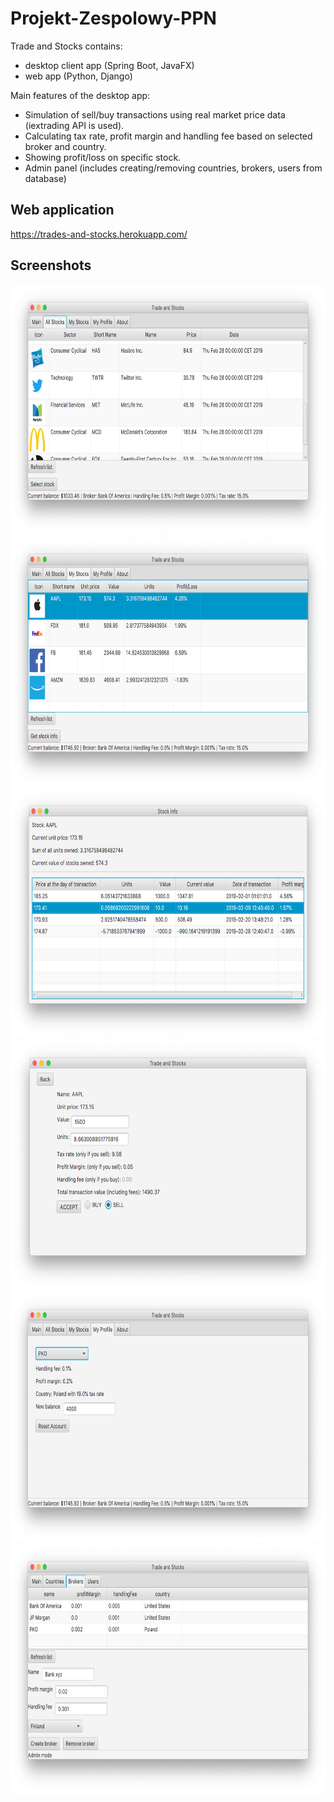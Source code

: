 # Projekt-Zespolowy-PPN
Trade and Stocks contains:

- desktop client app (Spring Boot, JavaFX)
- web app (Python, Django)

Main features of the desktop app:
- Simulation of sell/buy transactions using real market price data (iextrading API is used).
- Calculating tax rate, profit margin and handling fee based on selected broker and country.
- Showing profit/loss on specific stock.
- Admin panel (includes creating/removing countries, brokers, users from database)

## Web application
https://trades-and-stocks.herokuapp.com/

## Screenshots
<img src="screenshots/sc_AllStocks.png" height="400" alt="Screenshot"/>
<img src="screenshots/sc_MyStocks.png" height="400" alt="Screenshot"/>
<img src="screenshots/sc_StockInfo.png" height="400" alt="Screenshot"/>
<img src="screenshots/sc_Sell.png" height="400" alt="Screenshot"/>
<img src="screenshots/sc_ResetAccount.png" height="400" alt="Screenshot"/>
<img src="screenshots/sc_admin_Brokers.png" height="400" alt="Screenshot"/>

